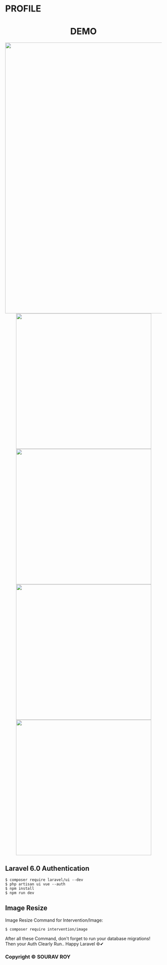 # PROFILE #

<h1 align="center">DEMO</h1>
   <p align="center">
     <img src="https://github.com/SOURAV-ROY/profile/blob/master/public/imgs/profile2.PNG" width="870">
     <img src="https://github.com/SOURAV-ROY/profile/blob/master/public/imgs/profile4.PNG" width="435">
     <img src="https://github.com/SOURAV-ROY/profile/blob/master/public/imgs/profile5.PNG" width="435">
     <img src="https://github.com/SOURAV-ROY/profile/blob/master/public/imgs/home2.PNG" width="435">
     <img src="https://github.com/SOURAV-ROY/profile/blob/master/public/imgs/home1.PNG" width="435">
   </p>

## Laravel 6.0 Authentication ##

    $ composer require laravel/ui --dev
    $ php artisan ui vue --auth
    $ npm install
    $ npm run dev
    
## Image Resize ##

Image Resize Command for Intervention/Image:

    $ composer require intervention/image

After all these Command, don't forget to run your database migrations!
Then your Auth Clearly Run.. Happy Laravel ⚙✔

### Copyright © SOURAV ROY ###
